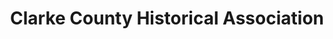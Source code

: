---
layout: repo
title: "Clarke County Historical Association"
id: 16104
permalink: repos/16104/
---